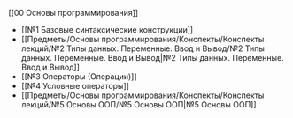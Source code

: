 [[00 Основы программирования]]

- [[№1 Базовые синтаксические конструкции]]
- [[Предметы/Основы программирования/Конспекты/Конспекты лекций/№2 Типы данных. Переменные. Ввод и Вывод/№2 Типы данных. Переменные. Ввод и Вывод|№2 Типы данных. Переменные. Ввод и Вывод]]
- [[№3 Операторы (Операции)]]
- [[№4 Условные операторы]]
- [[Предметы/Основы программирования/Конспекты/Конспекты лекций/№5 Основы ООП/№5 Основы ООП|№5 Основы ООП]]